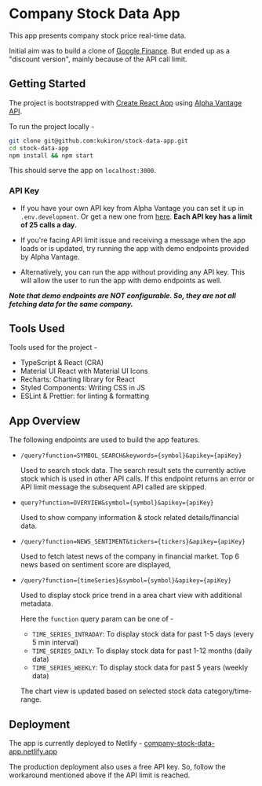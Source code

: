 # Company Stock Data App

This app presents company stock price real-time data.

Initial aim was to build a clone of [Google Finance](https://www.google.com/finance/). But ended up as a "discount version", mainly because of the API call limit.

## Getting Started

The project is bootstrapped with [Create React App](https://github.com/facebook/create-react-app) using [Alpha Vantage API](https://www.alphavantage.co/documentation/#).

To run the project locally -

```bash
git clone git@github.com:kukiron/stock-data-app.git
cd stock-data-app
npm install && npm start
```

This should serve the app on `localhost:3000`.

### API Key

- If you have your own API key from Alpha Vantage you can set it up in `.env.development`. Or get a new one from [here](https://www.alphavantage.co/support/#api-key). **Each API key has a limit of 25 calls a day.**

- If you're facing API limit issue and receiving a message when the app loads or is updated, try running the app with demo endpoints provided by Alpha Vantage.

- Alternatively, you can run the app without providing any API key. This will allow the user to run the app with demo endpoints as well.

_**Note that demo endpoints are NOT configurable. So, they are not all fetching data for the same company.**_

## Tools Used

Tools used for the project -

- TypeScript & React (CRA)
- Material UI React with Material UI Icons
- Recharts: Charting library for React
- Styled Components: Writing CSS in JS
- ESLint & Prettier: for linting & formatting

## App Overview

The following endpoints are used to build the app features.

- `/query?function=SYMBOL_SEARCH&keywords={symbol}&apikey={apiKey}`

  Used to search stock data. The search result sets the currently active stock which is used in other API calls. If this endpoint returns an error or API limit message the subsequent API called are skipped.

- `query?function=OVERVIEW&symbol={symbol}&apikey={apiKey}`

  Used to show company information & stock related details/financial data.

- `/query?function=NEWS_SENTIMENT&tickers={tickers}&apikey={apiKey}`

  Used to fetch latest news of the company in financial market. Top 6 news based on sentiment score are displayed,

- `/query?function={timeSeries}&symbol={symbol}&apikey={apiKey}`

  Used to display stock price trend in a area chart view with additional metadata.

  Here the `function` query param can be one of -
  - `TIME_SERIES_INTRADAY`: To display stock data for past 1-5 days (every 5 min interval)
  - `TIME_SERIES_DAILY`: To display stock data for past 1-12 months (daily data)
  - `TIME_SERIES_WEEKLY`: To display stock data for past 5 years (weekly data)

  The chart view is updated based on selected stock data category/time-range.

## Deployment

The app is currently deployed to Netlify - [company-stock-data-app.netlify.app](https://company-stock-data-app.netlify.app/)

The production deployment also uses a free API key. So, follow the workaround mentioned above if the API limit is reached.
